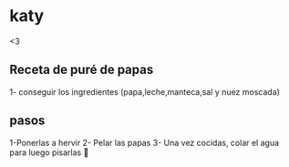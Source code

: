 # katy
&lt;3

## Receta de puré de papas ##
1- conseguir los ingredientes (papa,leche,manteca,sal y nuez moscada)
 ## pasos ##
1-Ponerlas a hervir
2- Pelar las papas
3- Una vez cocidas, colar el agua para luego pisarlas 
🚀
